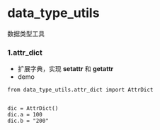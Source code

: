 # data_type_utils

数据类型工具

### 1.attr_dict

- 扩展字典，实现 __setattr__ 和 __getattr__
- demo

```
from data_type_utils.attr_dict import AttrDict


dic = AttrDict()
dic.a = 100
dic.b = "200"
```
